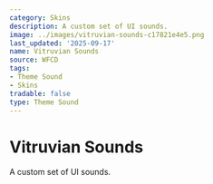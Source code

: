 ```yaml
---
category: Skins
description: A custom set of UI sounds.
image: ../images/vitruvian-sounds-c17821e4e5.png
last_updated: '2025-09-17'
name: Vitruvian Sounds
source: WFCD
tags:
- Theme Sound
- Skins
tradable: false
type: Theme Sound
---
```


# Vitruvian Sounds

A custom set of UI sounds.


